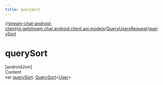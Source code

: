 ```yaml
---
title: querySort
---
```

//[stream-chat-android-client](../../../index.md)/[io.getstream.chat.android.client.api.models](../index.md)/[QueryUsersRequest](index.md)/[querySort](querySort.md)



# querySort  
[androidJvm]  
Content  
var [querySort](querySort.md): [QuerySort](../QuerySort/index.md)&lt;[User](../../io.getstream.chat.android.client.models/User/index.md)&gt;  




